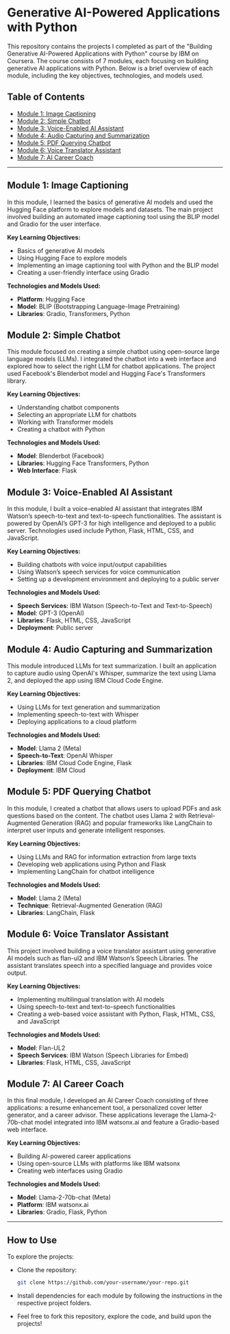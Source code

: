 # Generative AI-Powered Applications with Python

This repository contains the projects I completed as part of the "Building Generative AI-Powered Applications with Python" course by IBM on Coursera. The course consists of 7 modules, each focusing on building generative AI applications with Python. Below is a brief overview of each module, including the key objectives, technologies, and models used.

## Table of Contents
- [Module 1: Image Captioning](#module-1-image-captioning)
- [Module 2: Simple Chatbot](#module-2-simple-chatbot)
- [Module 3: Voice-Enabled AI Assistant](#module-3-voice-enabled-ai-assistant)
- [Module 4: Audio Capturing and Summarization](#module-4-audio-capturing-and-summarization)
- [Module 5: PDF Querying Chatbot](#module-5-pdf-querying-chatbot)
- [Module 6: Voice Translator Assistant](#module-6-voice-translator-assistant)
- [Module 7: AI Career Coach](#module-7-ai-career-coach)

---

## Module 1: Image Captioning

In this module, I learned the basics of generative AI models and used the Hugging Face platform to explore models and datasets. The main project involved building an automated image captioning tool using the BLIP model and Gradio for the user interface.

**Key Learning Objectives:**
- Basics of generative AI models
- Using Hugging Face to explore models
- Implementing an image captioning tool with Python and the BLIP model
- Creating a user-friendly interface using Gradio

**Technologies and Models Used:**
- **Platform**: Hugging Face
- **Model**: BLIP (Bootstrapping Language-Image Pretraining)
- **Libraries**: Gradio, Transformers, Python

## Module 2: Simple Chatbot

This module focused on creating a simple chatbot using open-source large language models (LLMs). I integrated the chatbot into a web interface and explored how to select the right LLM for chatbot applications. The project used Facebook's Blenderbot model and Hugging Face's Transformers library.

**Key Learning Objectives:**
- Understanding chatbot components
- Selecting an appropriate LLM for chatbots
- Working with Transformer models
- Creating a chatbot with Python

**Technologies and Models Used:**
- **Model**: Blenderbot (Facebook)
- **Libraries**: Hugging Face Transformers, Python
- **Web Interface**: Flask

## Module 3: Voice-Enabled AI Assistant

In this module, I built a voice-enabled AI assistant that integrates IBM Watson’s speech-to-text and text-to-speech functionalities. The assistant is powered by OpenAI’s GPT-3 for high intelligence and deployed to a public server. Technologies used include Python, Flask, HTML, CSS, and JavaScript.

**Key Learning Objectives:**
- Building chatbots with voice input/output capabilities
- Using Watson’s speech services for voice communication
- Setting up a development environment and deploying to a public server

**Technologies and Models Used:**
- **Speech Services**: IBM Watson (Speech-to-Text and Text-to-Speech)
- **Model**: GPT-3 (OpenAI)
- **Libraries**: Flask, HTML, CSS, JavaScript
- **Deployment**: Public server

## Module 4: Audio Capturing and Summarization

This module introduced LLMs for text summarization. I built an application to capture audio using OpenAI's Whisper, summarize the text using Llama 2, and deployed the app using IBM Cloud Code Engine.

**Key Learning Objectives:**
- Using LLMs for text generation and summarization
- Implementing speech-to-text with Whisper
- Deploying applications to a cloud platform

**Technologies and Models Used:**
- **Model**: Llama 2 (Meta)
- **Speech-to-Text**: OpenAI Whisper
- **Libraries**: IBM Cloud Code Engine, Flask
- **Deployment**: IBM Cloud

## Module 5: PDF Querying Chatbot

In this module, I created a chatbot that allows users to upload PDFs and ask questions based on the content. The chatbot uses Llama 2 with Retrieval-Augmented Generation (RAG) and popular frameworks like LangChain to interpret user inputs and generate intelligent responses.

**Key Learning Objectives:**
- Using LLMs and RAG for information extraction from large texts
- Developing web applications using Python and Flask
- Implementing LangChain for chatbot intelligence

**Technologies and Models Used:**
- **Model**: Llama 2 (Meta)
- **Technique**: Retrieval-Augmented Generation (RAG)
- **Libraries**: LangChain, Flask

## Module 6: Voice Translator Assistant

This project involved building a voice translator assistant using generative AI models such as flan-ul2 and IBM Watson’s Speech Libraries. The assistant translates speech into a specified language and provides voice output.

**Key Learning Objectives:**
- Implementing multilingual translation with AI models
- Using speech-to-text and text-to-speech functionalities
- Creating a web-based voice assistant with Python, Flask, HTML, CSS, and JavaScript

**Technologies and Models Used:**
- **Model**: Flan-UL2
- **Speech Services**: IBM Watson (Speech Libraries for Embed)
- **Libraries**: Flask, HTML, CSS, JavaScript

## Module 7: AI Career Coach

In this final module, I developed an AI Career Coach consisting of three applications: a resume enhancement tool, a personalized cover letter generator, and a career advisor. These applications leverage the Llama-2-70b-chat model integrated into IBM watsonx.ai and feature a Gradio-based web interface.

**Key Learning Objectives:**
- Building AI-powered career applications
- Using open-source LLMs with platforms like IBM watsonx
- Creating web interfaces using Gradio

**Technologies and Models Used:**
- **Model**: Llama-2-70b-chat (Meta)
- **Platform**: IBM watsonx.ai
- **Libraries**: Gradio, Flask, Python

---

## How to Use

To explore the projects:
- Clone the repository: 
   ```bash
   git clone https://github.com/your-username/your-repo.git


 - Install dependencies for each module by following the instructions in the respective project folders.

 - Feel free to fork this repository, explore the code, and build upon the projects!
